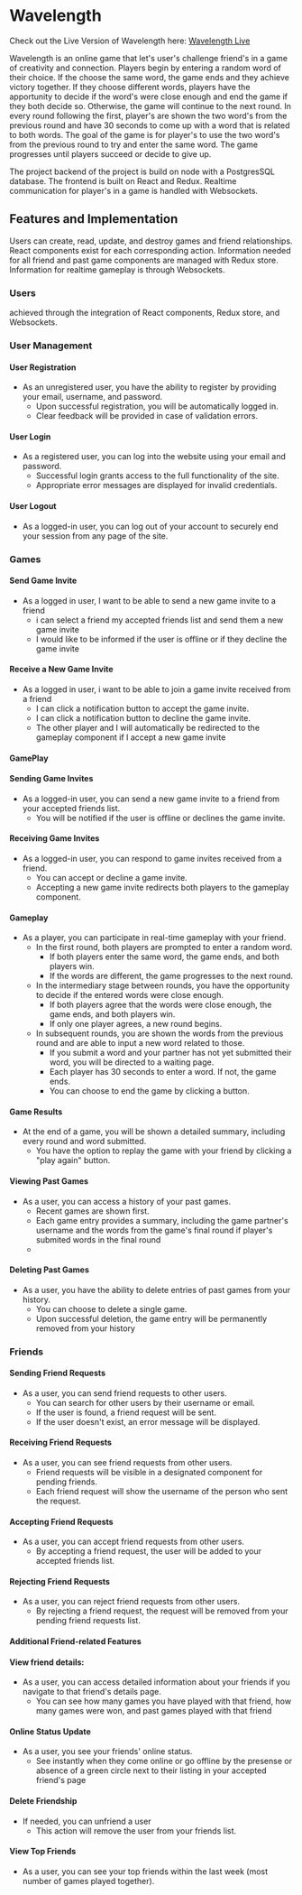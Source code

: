 # Wavelength

Check out the Live Version of Wavelength here: 
[Wavelength Live][wavelength]

[wavelength]: https://wavelength-2hp9.onrender.com

Wavelength is an online game that let's user's challenge friend's in a game of creativity and connection. Players begin by entering a random word of their choice. If the choose the same word, the game ends and they achieve victory together. If they choose different words, players have the apportunity to decide if the word's were close enough and end the game if they both decide so. Otherwise, the game will continue to the next round. In every round following the first, player's are shown the two word's from the previous round and have 30 seconds to come up with a word that is related to both words. The goal of the game is for player's to use the two word's from the previous round to try and enter the same word. The game progresses until players succeed or decide to give up. 

The project backend of the project is build on node with a PostgresSQL database. The frontend is built on React and Redux. Realtime communication for player's in a game is handled with Websockets.

## Features and Implementation

Users can create, read, update, and destroy games and friend relationships. React components exist for each corresponding action. Information needed for all friend and past game components are managed with Redux store. Information for realtime gameplay is through Websockets. 

### Users

 achieved through the integration of React components, Redux store, and Websockets. 

### User Management

#### User Registration
- As an unregistered user, you have the ability to register by providing your email, username, and password. 
    - Upon successful registration, you will be automatically logged in.
    - Clear feedback will be provided in case of validation errors.

#### User Login
- As a registered user, you can log into the website using your email and password.
    - Successful login grants access to the full functionality of the site.
    - Appropriate error messages are displayed for invalid credentials.

#### User Logout
- As a logged-in user, you can log out of your account to securely end your session from any page of the site.



### Games

#### Send Game Invite
  - As a logged in user, I want to be able to send a new game invite to a friend
    - i can select a friend my accepted friends list and send them a new game invite
    - I would like to be informed if the user is offline or if they decline the game invite

#### Receive a New Game Invite
  - As a logged in user, i want to be able to join a game invite received from a friend
    - I can click a notification button to accept the game invite.
    - I can click a notification button to decline the game invite.
    - The other player and I will automatically be redirected to the gameplay component if I accept a new game invite

#### GamePlay
#### Sending Game Invites
- As a logged-in user, you can send a new game invite to a friend from your accepted friends list.
    - You will be notified if the user is offline or declines the game invite.

#### Receiving Game Invites
- As a logged-in user, you can respond to game invites received from a friend.
    - You can accept or decline a game invite.
    - Accepting a new game invite redirects both players to the gameplay component.

#### Gameplay
- As a player, you can participate in real-time gameplay with your friend.
    - In the first round, both players are prompted to enter a random word.
        - If both players enter the same word, the game ends, and both players win.
        - If the words are different, the game progresses to the next round.
    - In the intermediary stage between rounds, you have the opportunity to decide if the entered words were close enough.
        - If both players agree that the words were close enough, the game ends, and both players win.
        - If only one player agrees, a new round begins.
    - In subsequent rounds, you are shown the words from the previous round and are able to input a new word related to those.
        - If you submit a word and your partner has not yet submitted their word, you will be directed to a waiting page.
        - Each player has 30 seconds to enter a word. If not, the game ends.
        - You can choose to end the game by clicking a button.

#### Game Results
- At the end of a game, you will be shown a detailed summary, including every round and word submitted.
    - You have the option to replay the game with your friend by clicking a "play again" button.

#### Viewing Past Games
- As a user, you can access a history of your past games.
    - Recent games are shown first.
    - Each game entry provides a summary, including the game partner's username and the words from the game's final round if player's submited words in the final round
    - 
#### Deleting Past Games
- As a user, you have the ability to delete entries of past games from your history.
    - You can choose to delete a single game.
    - Upon successful deletion, the game entry will be permanently removed from your history

### Friends

#### Sending Friend Requests
- As a user, you can send friend requests to other users.
    - You can search for other users by their username or email.
    - If the user is found, a friend request will be sent.
    - If the user doesn't exist, an error message will be displayed.

#### Receiving Friend Requests
- As a user, you can see friend requests from other users.
    - Friend requests will be visible in a designated component for pending friends.
    - Each friend request will show the username of the person who sent the request.

#### Accepting Friend Requests
- As a user, you can accept friend requests from other users.
    - By accepting a friend request, the user will be added to your accepted friends list.

#### Rejecting Friend Requests
- As a user, you can reject friend requests from other users.
    - By rejecting a friend request, the request will be removed from your pending friend requests list.

#### Additional Friend-related Features
#### View friend details: 
  - As a user, you can access detailed information about your friends if you navigate to that friend's details page.
    - You can see how many games you have played with that friend, how many games were won, and past games played with that friend
 
#### Online Status Update
  - As a user, you see your friends' online status. 
    - See instantly when they come online or go offline by the presense or absence of a green circle next to their listing in your accepted friend's page

#### Delete Friendship
  - If needed, you can unfriend a user
    - This action will remove the user from your friends list.
#### View Top Friends
  - As a user, you can see your top friends within the last week (most number of games played together).
